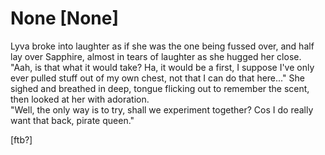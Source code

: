 # None [None]
Lyva broke into laughter as if she was the one being fussed over, and half lay over Sapphire, almost in tears of laughter as she hugged her close.   
"Aah, is that what it would take? Ha, it would be a first, I suppose I've only ever pulled stuff out of my own chest, not that I can do that here..." She sighed and breathed in deep, tongue flicking out to remember the scent, then looked at her with adoration.    
"Well, the only way is to try, shall we experiment together? Cos I do really want that back, pirate queen."   

[ftb?]
